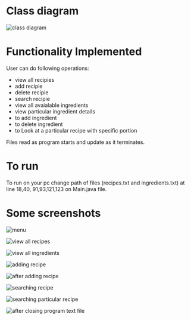 
# Class diagram 
![class diagram](./img/finalCD.JPG)

# Functionality Implemented
User can do following operations:
- view all recipies
- add recipie
- delete recipie
- search recipie
- view all avaialable ingredients
- view particular ingredient details
- to add ingredient
- to delete ingredient
- to Look at a particular recipe with specific portion

Files read as program starts and update as it terminates.

# To run

To run on your pc change path of files (recipes.txt and ingredients.txt) at line 18,40, 91,93,121,123 on Main.java file.

# Some screenshots
![menu](./img/menu.JPG)

![view all recipes](./img/viewall.JPG)

![view all ingredients](./img/viewalling.JPG)

![adding recipe ](./img/addingrec.JPG)

![after adding recipe ](./img/afteraddingrec.JPG)

![searching recipe ](./img/searching.JPG)

![searching particular recipe ](./img/particularRec.JPG)

![after closing program text file ](./img/afterclosing.JPG)